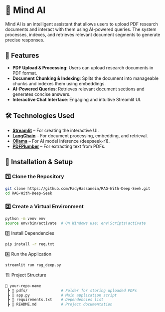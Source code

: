 # 📘 Mind AI  

Mind AI is an intelligent assistant that allows users to upload PDF research documents and interact with them using AI-powered queries. The system processes, indexes, and retrieves relevant document segments to generate precise responses.  

## 🚀 Features  

- **PDF Upload & Processing**: Users can upload research documents in PDF format.  
- **Document Chunking & Indexing**: Splits the document into manageable chunks and indexes them using embeddings.  
- **AI-Powered Queries**: Retrieves relevant document sections and generates concise answers.  
- **Interactive Chat Interface**: Engaging and intuitive Streamlit UI.  

## 🛠️ Technologies Used  

- **[Streamlit](https://streamlit.io/)** – For creating the interactive UI.  
- **[LangChain](https://python.langchain.com/)** – For document processing, embedding, and retrieval.  
- **[Ollama](https://ollama.com/)** – For AI model inference (deepseek-r1).  
- **[PDFPlumber](https://github.com/jsvine/pdfplumber)** – For extracting text from PDFs.  

## 📂 Installation & Setup  

### 1️⃣ Clone the Repository  
```bash
git clone https://github.com/FadyHassanein/RAG-With-Deep-Seek.git
cd RAG-With-Deep-Seek
```
### 2️⃣ Create a Virtual Environment
```bash
python -m venv env
source env/bin/activate  # On Windows use: env\Scripts\activate
```
3️⃣ Install Dependencies
```bash
pip install -r req.txt
```
4️⃣ Run the Application
```bash
streamlit run rag_deep.py
```
🏗️ Project Structure
```bash
📂 your-repo-name
 ┣ 📂 pdfs/               # Folder for storing uploaded PDFs
 ┣ 📜 app.py              # Main application script
 ┣ 📜 requirements.txt    # Dependencies list
 ┣ 📜 README.md           # Project documentation
```

